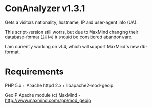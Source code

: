 ConAnalyzer v1.3.1
==================

Gets a visitors nationality, hostname, IP and user-agent info (UA).

This script-version still works, but due to MaxMind changing their database-format (2014)
it should be considered abandonware.

I am currently working on v1.4, which will support MaxMind's new db-format.

Requirements
============
PHP 5.x + Apache httpd 2.x + libapache2-mod-geoip.

GeoIP Apache module (c) MaxMind - http://www.maxmind.com/app/mod_geoip

